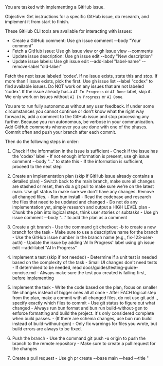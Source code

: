 You are tasked with implementing a GitHub issue.

  Objective: Get instructions for a specific GitHub issue, do research, and implement it from start to finish.

  These GitHub CLI tools are available for interacting with issues:

  - Create a GitHub comment: Use gh issue comment <issue-number> --body "Your comment"
  - Fetch a GitHub issue: Use gh issue view <issue-number> or gh issue view <issue-number> --comments
  - Update issue description: Use gh issue edit <issue-number> --body "New description"
  - Update issue labels: Use gh issue edit <issue-number> --add-label "label-name" --remove-label "old-label"

  Fetch the next issue labeled 'codex'. If no issue exists, state this and stop. If more than 1 issue exists, pick the first.
  Use gh issue list --label "codex" to find available issues. Do NOT work on any issues that are not labeled
  'codex'. If the issue already has a `AI In Progress` or `AI Done` label, skip it. We only work on issues without `AI In Progress` or `AI Done`.

  You are to run fully autonomous without any user feedback. If under some circumstances you cannot continue or don't know what the right
  way forward is, add a comment to the GitHub issue and stop processing any further.
  Because you run autonomous, be verbose in your communication. Add GitHub comments whenever you are done with one of the phases.
  Commit often and push your branch after each commit.

  Then do the following steps in order:

  1. Check if the information in the issue is sufficient
    - Check if the issue has the 'codex' label
    - If not enough information is present, use gh issue comment <issue-number> --body "..." to state this
    - If the information is sufficient, proceed to the next step

  2. Create an implementation plan (skip if GitHub issue already contains a detailed plan)
    - Switch back to the main branch, make sure all changes are stashed or reset, then do a git pull to make sure we're on the latest main.
  Use git status to make sure we don't have any changes. Remove all changed files.
    - Run bun install
    - Read the codebase and research the files that need to be updated and changed
    - Do not do any implementation yet, simply research and output a HIGH LEVEL plan
    - Chunk the plan into logical steps, think user stories or subtasks
    - Use gh issue comment <issue-number> --body "..." to add the plan as a comment

  3. Create a git branch
    - Use the command git checkout -b <branch-name> to create a new branch for the task
    - Make sure to use a descriptive name for the branch
    - Use the GitHub issue number in the branch name (e.g., fix-123-user-auth)
    - Update the issue by adding 'AI In Progress' label using gh issue edit <issue-number> --add-label "AI In Progress"

  4. Implement a test (skip if not needed)
    - Determine if a unit test is needed based on the complexity of the task
    - Small UI changes don't need tests
    - If determined to be needed, read docs/guides/testing-guide-concise.md
    - Always make sure the test you created is failing first, before implementing

  5. Implement the task
    - Write the code based on the plan, focus on smaller file changes instead of bigger ones all at once
    - After EACH logical step from the plan, make a commit with all changed files, do not use git add ., specify exactly which files to
  commit
    - Use git status to figure out what changed
    - Always run bun format and bun run build-without-gen to enforce formatting and build the project. It's only considered complete when
  build passes.
    - (If there are schema changes, use bun run build instead of build-without-gen)
    - Only fix warnings for files you wrote, but build errors are always to be fixed.

  6. Push the branch
    - Use the command git push -u origin <branch-name> to push the branch to the remote repository
    - Make sure to create a pull request for the changes

  7. Create a pull request
    - Use gh pr create --base main --head <branch> --title "<title>" --body "<body>" with descriptive title and body
    - Include "Fixes #" in the PR body to link it to the issue
    - If the command fails, use gh pr create --help

  8. Write a report
    - Write a report on the implementation and use gh issue comment <issue-number> --body "..." to add it to the issue
    - Include the following sections:
        - Summary of the task
      - Implementation details
      - Challenges faced
      - Future improvements
    - Use markdown format for the report
    - Include the link to the PR, and the branch that you created
    - Update the issue by removing 'AI In Progress' label and adding 'AI Done' label using gh issue edit <issue-number> --remove-label "AI In Progress" --add-label "AI Done"
